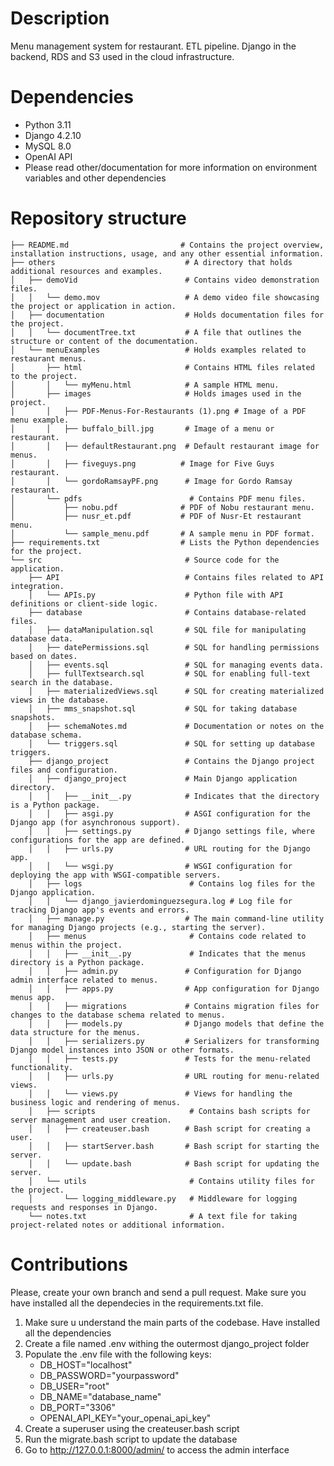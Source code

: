 # Description

Menu management system for restaurant. ETL pipeline. Django in the backend, RDS and S3 used in the cloud infrastructure.

# Dependencies

- Python 3.11
- Django 4.2.10
- MySQL 8.0
- OpenAI API
- Please read other/documentation for more information on environment variables and other dependencies

# Repository structure
```
├── README.md                         # Contains the project overview, installation instructions, usage, and any other essential information.
├── others                             # A directory that holds additional resources and examples.
│   ├── demoVid                        # Contains video demonstration files.
│   │   └── demo.mov                   # A demo video file showcasing the project or application in action.
│   ├── documentation                  # Holds documentation files for the project.
│   │   └── documentTree.txt           # A file that outlines the structure or content of the documentation.
│   └── menuExamples                   # Holds examples related to restaurant menus.
│       ├── html                       # Contains HTML files related to the project.
│       │   └── myMenu.html            # A sample HTML menu.
│       ├── images                     # Holds images used in the project.
│       │   ├── PDF-Menus-For-Restaurants (1).png # Image of a PDF menu example.
│       │   ├── buffalo_bill.jpg       # Image of a menu or restaurant.
│       │   ├── defaultRestaurant.png  # Default restaurant image for menus.
│       │   ├── fiveguys.png          # Image for Five Guys restaurant.
│       │   └── gordoRamsayPF.png      # Image for Gordo Ramsay restaurant.
│       └── pdfs                        # Contains PDF menu files.
│           ├── nobu.pdf              # PDF of Nobu restaurant menu.
│           ├── nusr_et.pdf           # PDF of Nusr-Et restaurant menu.
│           └── sample_menu.pdf       # A sample menu in PDF format.
├── requirements.txt                  # Lists the Python dependencies for the project.
└── src                                # Source code for the application.
    ├── API                            # Contains files related to API integration.
    │   └── APIs.py                    # Python file with API definitions or client-side logic.
    ├── database                       # Contains database-related files.
    │   ├── dataManipulation.sql       # SQL file for manipulating database data.
    │   ├── datePermissions.sql        # SQL for handling permissions based on dates.
    │   ├── events.sql                 # SQL for managing events data.
    │   ├── fullTextsearch.sql         # SQL for enabling full-text search in the database.
    │   ├── materializedViews.sql      # SQL for creating materialized views in the database.
    │   ├── mms_snapshot.sql           # SQL for taking database snapshots.
    │   ├── schemaNotes.md             # Documentation or notes on the database schema.
    │   └── triggers.sql               # SQL for setting up database triggers.
    ├── django_project                 # Contains the Django project files and configuration.
    │   ├── django_project             # Main Django application directory.
    │   │   ├── __init__.py            # Indicates that the directory is a Python package.
    │   │   ├── asgi.py                # ASGI configuration for the Django app (for asynchronous support).
    │   │   ├── settings.py            # Django settings file, where configurations for the app are defined.
    │   │   ├── urls.py                # URL routing for the Django app.
    │   │   └── wsgi.py                # WSGI configuration for deploying the app with WSGI-compatible servers.
    │   ├── logs                        # Contains log files for the Django application.
    │   │   └── django_javierdominguezsegura.log # Log file for tracking Django app's events and errors.
    │   ├── manage.py                  # The main command-line utility for managing Django projects (e.g., starting the server).
    │   ├── menus                       # Contains code related to menus within the project.
    │   │   ├── __init__.py             # Indicates that the menus directory is a Python package.
    │   │   ├── admin.py               # Configuration for Django admin interface related to menus.
    │   │   ├── apps.py                # App configuration for Django menus app.
    │   │   ├── migrations             # Contains migration files for changes to the database schema related to menus.
    │   │   ├── models.py              # Django models that define the data structure for the menus.
    │   │   ├── serializers.py         # Serializers for transforming Django model instances into JSON or other formats.
    │   │   ├── tests.py               # Tests for the menu-related functionality.
    │   │   ├── urls.py                # URL routing for menu-related views.
    │   │   └── views.py               # Views for handling the business logic and rendering of menus.
    │   ├── scripts                     # Contains bash scripts for server management and user creation.
    │   │   ├── createuser.bash        # Bash script for creating a user.
    │   │   ├── startServer.bash       # Bash script for starting the server.
    │   │   └── update.bash            # Bash script for updating the server.
    │   └── utils                       # Contains utility files for the project.
    │       └── logging_middleware.py   # Middleware for logging requests and responses in Django.
    └── notes.txt                       # A text file for taking project-related notes or additional information.
```

# Contributions
Please, create your own branch and send a pull request. Make sure you have installed all the dependecies in the requirements.txt file.

1. Make sure u understand the main parts of the codebase. Have installed all the dependencies
2. Create a file named .env withing the outermost django_project folder 
3. Populate the .env file with the following keys:
      - DB_HOST="localhost"
      - DB_PASSWORD="yourpassword"
      - DB_USER="root"
      - DB_NAME="database_name"
      - DB_PORT="3306"
      - OPENAI_API_KEY="your_openai_api_key"
4. Create a superuser using the createuser.bash script
5. Run the migrate.bash script to update the database
7. Go to http://127.0.0.1:8000/admin/ to access the admin interface


